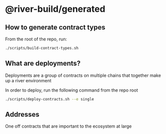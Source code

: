 # @river-build/generated

## How to generate contract types

From the root of the repo, run:

```bash
./scripts/build-contract-types.sh
```

## What are deployments?

Deployments are a group of contracts on multiple chains that together make up a river environment

In order to deploy, run the following command from the repo root

```bash
./scripts/deploy-contracts.sh --e single
```

## Addresses

One off contracts that are important to the ecosystem at large
